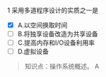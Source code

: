 1
采用多道程序设计的实质之一是
- [x] A.以空间换取时间 
- [ ] B.将独享设备改造为共享设备 
- [ ] C.提高内存和I/O设备利用率 
- [ ] D.虚拟设备

> 知识点：操作系统概述。
> A
